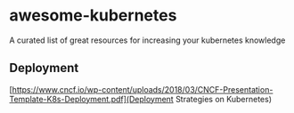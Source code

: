 # awesome-kubernetes
A curated list of great resources for increasing your kubernetes knowledge

## Deployment
[https://www.cncf.io/wp-content/uploads/2018/03/CNCF-Presentation-Template-K8s-Deployment.pdf](Deployment Strategies on
Kubernetes)
